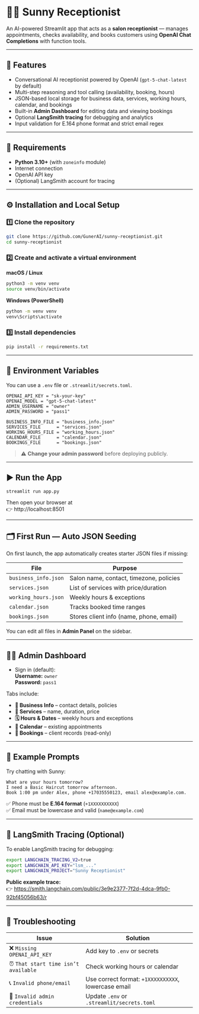 # 💇‍♀️ Sunny Receptionist

An AI-powered Streamlit app that acts as a **salon receptionist** — manages appointments, checks availability, and books customers using **OpenAI Chat Completions** with function tools.

---

## 🌟 Features

- Conversational AI receptionist powered by OpenAI (`gpt-5-chat-latest` by default)  
- Multi-step reasoning and tool calling (availability, booking, hours)  
- JSON-based local storage for business data, services, working hours, calendar, and bookings  
- Built-in **Admin Dashboard** for editing data and viewing bookings  
- Optional **LangSmith tracing** for debugging and analytics  
- Input validation for E.164 phone format and strict email regex  

---

## 🧰 Requirements

- **Python 3.10+** (with `zoneinfo` module)
- Internet connection
- OpenAI API key
- (Optional) LangSmith account for tracing

---

## ⚙️ Installation and Local Setup

### 1️⃣ Clone the repository
```bash
git clone https://github.com/GunerAI/sunny-receptionist.git
cd sunny-receptionist
```

### 2️⃣ Create and activate a virtual environment
**macOS / Linux**
```bash
python3 -m venv venv
source venv/bin/activate
```

**Windows (PowerShell)**
```bash
python -m venv venv
venv\Scripts\activate
```

### 3️⃣ Install dependencies
```bash
pip install -r requirements.txt
```

---

## 🔑 Environment Variables

You can use a `.env` file or `.streamlit/secrets.toml`.

```env
OPENAI_API_KEY = "sk-your-key"
OPENAI_MODEL = "gpt-5-chat-latest"
ADMIN_USERNAME = "owner"
ADMIN_PASSWORD = "pass1"

BUSINESS_INFO_FILE = "business_info.json"
SERVICES_FILE      = "services.json"
WORKING_HOURS_FILE = "working_hours.json"
CALENDAR_FILE      = "calendar.json"
BOOKINGS_FILE      = "bookings.json"
```

> ⚠️ **Change your admin password** before deploying publicly.

---

## ▶️ Run the App

```bash
streamlit run app.py
```

Then open your browser at  
👉 http://localhost:8501

---

## 🗂️ First Run — Auto JSON Seeding

On first launch, the app automatically creates starter JSON files if missing:

| File | Purpose |
|------|----------|
| `business_info.json` | Salon name, contact, timezone, policies |
| `services.json` | List of services with price/duration |
| `working_hours.json` | Weekly hours & exceptions |
| `calendar.json` | Tracks booked time ranges |
| `bookings.json` | Stores client info (name, phone, email) |

You can edit all files in **Admin Panel** on the sidebar.

---

## 🧑‍💼 Admin Dashboard

- Sign in (default):  
  **Username:** `owner`  
  **Password:** `pass1`

Tabs include:
- **🏪 Business Info** – contact details, policies  
- **💈 Services** – name, duration, price  
- **🗓 Hours & Dates** – weekly hours and exceptions  
- **📅 Calendar** – existing appointments  
- **👤 Bookings** – client records (read-only)

---

## 🧠 Example Prompts

Try chatting with Sunny:
```
What are your hours tomorrow?
I need a Basic Haircut tomorrow afternoon.
Book 1:00 pm under Alex, phone +17035550123, email alex@example.com.
```

✅ Phone must be **E.164 format** (`+1XXXXXXXXXX`)  
✅ Email must be lowercase and valid (`name@example.com`)

---

## 🧭 LangSmith Tracing (Optional)

To enable LangSmith tracing for debugging:

```bash
export LANGCHAIN_TRACING_V2=true
export LANGCHAIN_API_KEY="lsm_..."
export LANGCHAIN_PROJECT="Sunny Receptionist"
```

**Public example trace:**  
👉 https://smith.langchain.com/public/3e9e2377-7f2d-4dca-9fb0-92bf45056b63/r

---

## 🧩 Troubleshooting

| Issue | Solution |
|-------|-----------|
| ❌ `Missing OPENAI_API_KEY` | Add key to `.env` or secrets |
| ⏰ `That start time isn’t available` | Check working hours or calendar |
| 📞 `Invalid phone/email` | Use correct format: `+1XXXXXXXXXX`, lowercase email |
| 🔐 `Invalid admin credentials` | Update `.env` or `.streamlit/secrets.toml` |

